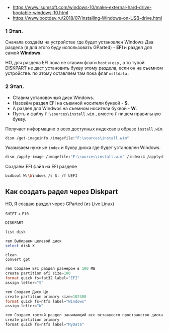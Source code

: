 - https://www.isumsoft.com/windows-10/make-external-hard-drive-bootable-windows-10.html
- https://www.bootdev.ru/2018/07/Installing-Windows-on-USB-drive.html

### 1 Этап.

Сначала создаём на устройстве где будет установлен Windows Два раздела (я для этого буду использовать GParted) - **EFI** и раздел для самой **Windows**.

НО, для раздела EFI пока не ставим флаги `boot` и `esp` , а то тупой DISKPART не даст установить букву этому раздела, если он на съемном устройстве. по этому оставляем там пока флаг `msftdata` .

### 2 Этап.

- Ставим установочный диск Windows.
- Назовём раздел EFI на съемной носители буквой - **S**.
- А раздел для Windwos на съемном носители буквой - **W**.
- Пусть к файлу `F:\sources\install.wim` , вместо `F` пишем правильную букву.

Получает информацию о всех доступных индексах в образе `install.wim` 

```bash
dism /get-imageinfo /imagefile:"F:\sources\install.wim"
```

Указываем нужные `index` и букву диска где будет установлен Windows.

```bash
dism /apply-image /imagefile:"F:\sources\install.wim" /index:4 /applydir:W:\
```

Создаём EFI файл на EFI разделе

```bash
bcdboot W:\Windows /s S: /f UEFI
```

## Как создать радел через Diskpart

НО, Я создаю раздел через GParted (из Live Linux)

`SHIFT` + `F10`

```powershell
DISKPART

list disk

rem Выбираем целевой диск
select disk X

clean
convert gpt

rem Создаем EFI раздел размером в 100 MB
create partition efi size=100
format quick fs=fat32 label="EFI"
assign letter="S"

rem Создаем Диск Це.
create partition primary size=102400
format quick fs=ntfs label="Windows"
assign letter="W"

rem Создаем третий раздел занимающий все оставшееся пространство диска (Диск Дэ)
create partition primary
format quick fs=ntfs label="MyData"
```
